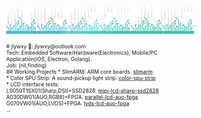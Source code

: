 <img src="jwr-banner.jpg" />
# jlywxy
📧: jlywxy@outlook.com<br>
Tech: Embedded Software/Hardware(Electronics), Mobile/PC Application(iOS, Electron, Golang).<br>
Job: (nil,finding)<br>
## Working Projects
* SlimARM: ARM core boards. <a href="github.com/jlywxy/slimarm">slimarm</a><br>
* Color SPU Strip: A sound-pickup light strip. <a href="github.com/jlywxy/color-spu-strip">color-spu-strip</a><br>
* LCD interface tests:<br>
LS050T1SX01(Sharp,DSI)+SSD2828. <a href="github.com/jlywxy/mipi-lcd-sharp-ssd2828">mipi-lcd-sharp-ssd2828</a><br>
A030DW01(AUO,RGB8)+FPGA. <a href="github.com/jlywxy/parallel-lcd-auo-fpga">parallel-lcd-auo-fpga</a><br>
G070VW01(AUO,LVDS)+FPGA. <a href="github.com/jlywxy/lvds-lcd-auo-fpga">lvds-lcd-auo-fpga</a><br>
...
